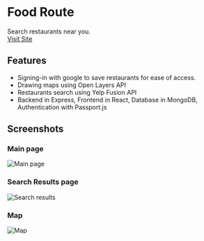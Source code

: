 # Food Route

Search restaurants near you. <br>
[Visit Site](https://foodrouteapp.herokuapp.com/)

## Features

- Signing-in with google to save restaurants for ease of access.
- Drawing maps using Open Layers API
- Restaurants search using Yelp Fusion API
- Backend in Express, Frontend in React, Database in MongoDB, Authentication with Passport.js

## Screenshots
### Main page
![Main page]("./client/src/assets/main-page.PNG")
### Search Results page
![Search results]("./client/src/assets/search-page.PNG")
### Map 
![Map]("./client/src/assets/map-page.PNG")